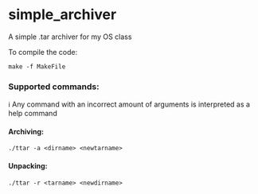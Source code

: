 # simple_archiver
A simple .tar archiver for my OS class

To compile the code:
```
make -f MakeFile
```

### Supported commands:
ℹ️ Any command with an incorrect amount of arguments is interpreted as a help command 

#### Archiving:
```
./ttar -a <dirname> <newtarname>
```

#### Unpacking:
```
./ttar -r <tarname> <newdirname>
```

